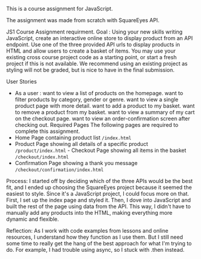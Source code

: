 This is a course assignment for JavaScript.

The assignment was made from scratch with SquareEyes API.

JS1 Course Assignment requirment.
Goal :
Using your new skills writing JavaScript, create an interactive online store to display product from an API endpoint. Use one of the three provided API urls to display products in HTML and allow users to create a basket of items.
You may use your existing cross course project code as a starting point, or start a fresh project if this is not available. We recommend using an existing project as styling will not be graded, but is nice to have in the final submission.

User Stories
- As a user :
want to view a list of products on the homepage.
want to filter products by category, gender or genre.
want to view a single product page with more detail.
want to add a product to my basket.
want to remove a product from my basket.
want to view a summary of my cart on the checkout page. want to view an order-confirmation screen after checking out.
Required Pages
The following pages are required to complete this assignment.
- Home Page containing product list `/index.html`
- Product Page showing all details of a specific product `/product/index.html` - Checkout Page showing all items in the basket `/checkout/index.html`
- Confirmation Page showing a thank you message `/checkout/confirmation/index.html`

Process:
  I started off by deciding which of the three APIs would be the best fit, and I ended up choosing the SquareEyes project because it seemed the easiest to style. Since it's a JavaScript project, I could focus more on that. First, I set up the index page and styled it. Then, I dove into JavaScript and built the rest of the page using data from the API. This way, I didn't have to manually add any products into the HTML, making everything more dynamic and flexible.

Reflection:
  As I work with code examples from lessons and online resources, I understand how they function as I use them. But I still need some time to really get the hang of the best approach for what I'm trying to do. For example, I had trouble using async, so I stuck with .then instead.
